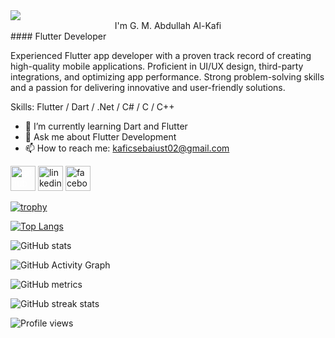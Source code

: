<img src='https://media.licdn.com/dms/image/C5616AQG9WkvYrpHQWg/profile-displaybackgroundimage-shrink_350_1400/0/1638956135563?e=1704326400&v=beta&t=pCJo02GJvOAL2sr_TmduHFwh4VLKPKiVhKJqpYd2wKU'>

<center> I'm G. M. Abdullah Al-Kafi</center>
#### Flutter Developer


Experienced Flutter app developer with a proven track record of creating high-quality mobile applications. Proficient in UI/UX design, third-party integrations, and optimizing app performance. Strong problem-solving skills and a passion for delivering innovative and user-friendly solutions.

Skills: Flutter / Dart / .Net / C# / C / C++

- 🌱 I’m currently learning Dart and Flutter 
- 💬 Ask me about Flutter Development 
- 📫 How to reach me: kaficsebaiust02@gmail.com 


[<img src='https://cdn.jsdelivr.net/npm/simple-icons@3.0.1/icons/github.svg' alt='github' height='40' style='color: white;'>](https://github.com/kafi015)  [<img src='https://cdn.jsdelivr.net/npm/simple-icons@3.0.1/icons/linkedin.svg' alt='linkedin' height='40'>](https://www.linkedin.com/in/g-m-kafi-b8b1761ab/)  [<img src='https://cdn.jsdelivr.net/npm/simple-icons@3.0.1/icons/facebook.svg' alt='facebook' height='40'>](https://www.facebook.com/kafiul.islam.50)  

[![trophy](https://github-profile-trophy.vercel.app/?username=kafi015)](https://github.com/ryo-ma/github-profile-trophy)

[![Top Langs](https://github-readme-stats.vercel.app/api/top-langs/?username=kafi015)](https://github.com/anuraghazra/github-readme-stats)

![GitHub stats](https://github-readme-stats.vercel.app/api?username=kafi015&show_icons=true&count_private=true)  

![GitHub Activity Graph](https://activity-graph.herokuapp.com/graph?username=kafi015)  

![GitHub metrics](https://metrics.lecoq.io/kafi015)  

![GitHub streak stats](https://streak-stats.demolab.com/?user=kafi015)  

![Profile views](https://gpvc.arturio.dev/kafi015)  
